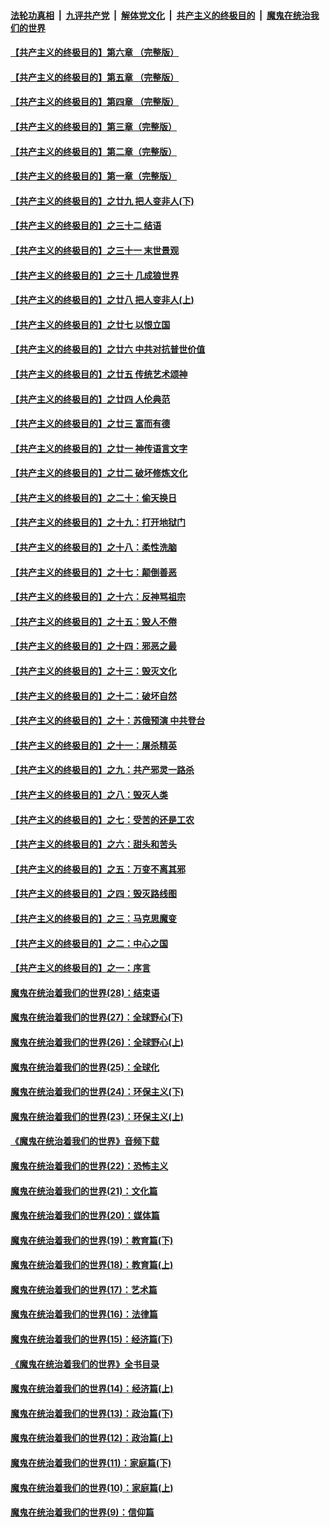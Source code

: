 ####  [法轮功真相](../../../../basic/blob/master/README.md?t=10131352) &nbsp;|&nbsp; [九评共产党](../../../../9ping.md/blob/master/README.md?t=10131352) &nbsp;|&nbsp; [解体党文化](../../../../jtdwh.md/blob/master/README.md?t=10131352)  &nbsp;|&nbsp; [共产主义的终极目的](../../../../gczydzjmd.md/blob/master/README.md?t=10131352) &nbsp;|&nbsp; [魔鬼在统治我们的世界](../../../../mgztzwmdsj.md/blob/master/README.md?t=10131352) 

#### [【共产主义的终极目的】第六章 （完整版）](../pages/nsc422/n11428913.md?t=10131352) 

#### [【共产主义的终极目的】第五章 （完整版）](../pages/nsc422/n11428912.md?t=10131352) 

#### [【共产主义的终极目的】第四章 （完整版）](../pages/nsc422/n11428907.md?t=10131352) 

#### [【共产主义的终极目的】第三章（完整版）](../pages/nsc422/n11428848.md?t=10131352) 

#### [【共产主义的终极目的】第二章（完整版）](../pages/nsc422/n11428831.md?t=10131352) 

#### [【共产主义的终极目的】第一章（完整版）](../pages/nsc422/n11417651.md?t=10131352) 

#### [【共产主义的终极目的】之廿九 把人变非人(下)](../pages/nsc422/n11344140.md?t=10131352) 

#### [【共产主义的终极目的】之三十二 结语](../pages/nsc422/n11360535.md?t=10131352) 

#### [【共产主义的终极目的】之三十一 末世景观](../pages/nsc422/n11351129.md?t=10131352) 

#### [【共产主义的终极目的】之三十 几成狼世界](../pages/nsc422/n11348280.md?t=10131352) 

#### [【共产主义的终极目的】之廿八 把人变非人(上)](../pages/nsc422/n11340492.md?t=10131352) 

#### [【共产主义的终极目的】之廿七 以恨立国](../pages/nsc422/n11336944.md?t=10131352) 

#### [【共产主义的终极目的】之廿六 中共对抗普世价值](../pages/nsc422/n11324785.md?t=10131352) 

#### [【共产主义的终极目的】之廿五 传统艺术颂神](../pages/nsc422/n11296396.md?t=10131352) 

#### [【共产主义的终极目的】之廿四 人伦典范](../pages/nsc422/n11296397.md?t=10131352) 

#### [【共产主义的终极目的】之廿三 富而有德](../pages/nsc422/n11283598.md?t=10131352) 

#### [【共产主义的终极目的】之廿一 神传语言文字](../pages/nsc422/n11263265.md?t=10131352) 

#### [【共产主义的终极目的】之廿二 破坏修炼文化](../pages/nsc422/n11245728.md?t=10131352) 

#### [【共产主义的终极目的】之二十：偷天换日](../pages/nsc422/n11238846.md?t=10131352) 

#### [【共产主义的终极目的】之十九：打开地狱门](../pages/nsc422/n11206376.md?t=10131352) 

#### [【共产主义的终极目的】之十八：柔性洗脑](../pages/nsc422/n11199994.md?t=10131352) 

#### [【共产主义的终极目的】之十七：颠倒善恶](../pages/nsc422/n11179782.md?t=10131352) 

#### [【共产主义的终极目的】之十六：反神骂祖宗](../pages/nsc422/n11166798.md?t=10131352) 

#### [【共产主义的终极目的】之十五：毁人不倦](../pages/nsc422/n11166792.md?t=10131352) 

#### [【共产主义的终极目的】之十四：邪恶之最](../pages/nsc422/n11150249.md?t=10131352) 

#### [【共产主义的终极目的】之十三：毁灭文化](../pages/nsc422/n11135227.md?t=10131352) 

#### [【共产主义的终极目的】之十二：破坏自然](../pages/nsc422/n11135214.md?t=10131352) 

#### [【共产主义的终极目的】之十：苏俄预演 中共登台](../pages/nsc422/n11118424.md?t=10131352) 

#### [【共产主义的终极目的】之十一：屠杀精英](../pages/nsc422/n11118442.md?t=10131352) 

#### [【共产主义的终极目的】之九：共产邪灵一路杀](../pages/nsc422/n11114139.md?t=10131352) 

#### [【共产主义的终极目的】之八：毁灭人类](../pages/nsc422/n11108503.md?t=10131352) 

#### [【共产主义的终极目的】之七：受苦的还是工农](../pages/nsc422/n11101809.md?t=10131352) 

#### [【共产主义的终极目的】之六：甜头和苦头](../pages/nsc422/n11096971.md?t=10131352) 

#### [【共产主义的终极目的】之五：万变不离其邪](../pages/nsc422/n11091285.md?t=10131352) 

#### [【共产主义的终极目的】之四：毁灭路线图](../pages/nsc422/n11086284.md?t=10131352) 

#### [【共产主义的终极目的】之三：马克思魔变](../pages/nsc422/n11061941.md?t=10131352) 

#### [【共产主义的终极目的】之二：中心之国](../pages/nsc422/n11047728.md?t=10131352) 

#### [【共产主义的终极目的】之一：序言](../pages/nsc422/n11086077.md?t=10131352) 

#### [魔鬼在统治着我们的世界(28)：结束语](../pages/nsc422/n10936246.md?t=10131352) 

#### [魔鬼在统治着我们的世界(27)：全球野心(下)](../pages/nsc422/n10928319.md?t=10131352) 

#### [魔鬼在统治着我们的世界(26)：全球野心(上)](../pages/nsc422/n10900318.md?t=10131352) 

#### [魔鬼在统治着我们的世界(25)：全球化](../pages/nsc422/n10788205.md?t=10131352) 

#### [魔鬼在统治着我们的世界(24)：环保主义(下)](../pages/nsc422/n10695307.md?t=10131352) 

#### [魔鬼在统治着我们的世界(23)：环保主义(上)](../pages/nsc422/n10688613.md?t=10131352) 

#### [《魔鬼在统治着我们的世界》音频下载](../pages/nsc422/n10635553.md?t=10131352) 

#### [魔鬼在统治着我们的世界(22)：恐怖主义](../pages/nsc422/n10614727.md?t=10131352) 

#### [魔鬼在统治着我们的世界(21)：文化篇](../pages/nsc422/n10597706.md?t=10131352) 

#### [魔鬼在统治着我们的世界(20)：媒体篇](../pages/nsc422/n10586579.md?t=10131352) 

#### [魔鬼在统治着我们的世界(19)：教育篇(下)](../pages/nsc422/n10564808.md?t=10131352) 

#### [魔鬼在统治着我们的世界(18)：教育篇(上)](../pages/nsc422/n10526970.md?t=10131352) 

#### [魔鬼在统治着我们的世界(17)：艺术篇](../pages/nsc422/n10499093.md?t=10131352) 

#### [魔鬼在统治着我们的世界(16)：法律篇](../pages/nsc422/n10485969.md?t=10131352) 

#### [魔鬼在统治着我们的世界(15)：经济篇(下)](../pages/nsc422/n10469975.md?t=10131352) 

#### [《魔鬼在统治着我们的世界》全书目录](../pages/nsc422/n10464261.md?t=10131352) 

#### [魔鬼在统治着我们的世界(14)：经济篇(上)](../pages/nsc422/n10457370.md?t=10131352) 

#### [魔鬼在统治着我们的世界(13)：政治篇(下)](../pages/nsc422/n10448270.md?t=10131352) 

#### [魔鬼在统治着我们的世界(12)：政治篇(上)](../pages/nsc422/n10444576.md?t=10131352) 

#### [魔鬼在统治着我们的世界(11)：家庭篇(下)](../pages/nsc422/n10440961.md?t=10131352) 

#### [魔鬼在统治着我们的世界(10)：家庭篇(上)](../pages/nsc422/n10435448.md?t=10131352) 

#### [魔鬼在统治着我们的世界(9)：信仰篇](../pages/nsc422/n10432159.md?t=10131352) 

